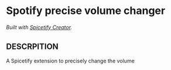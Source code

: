 # Spotify precise volume changer
###### Built with [Spicetify Creator](https://github.com/FlafyDev/spicetify-creator).
## DESCRPITION
A Spicetify extension to precisely change the volume
